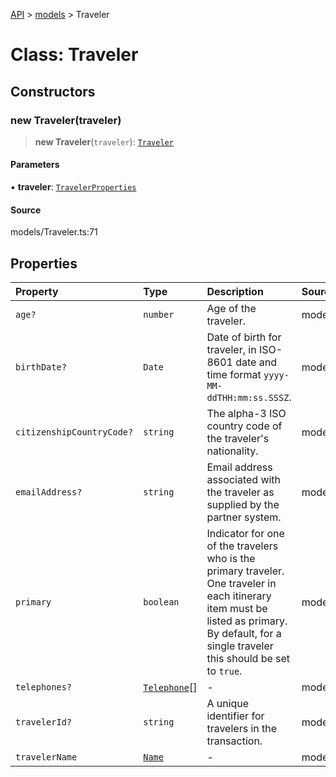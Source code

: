 [API](../../index.md) > [models](../index.md) > Traveler

# Class: Traveler

## Constructors

### new Traveler(traveler)

> **new Traveler**(`traveler`): [`Traveler`](Traveler.md)

#### Parameters

▪ **traveler**: [`TravelerProperties`](../interfaces/TravelerProperties.md)

#### Source

models/Traveler.ts:71

## Properties

| Property | Type | Description | Source |
| :------ | :------ | :------ | :------ |
| `age?` | `number` | Age of the traveler. | models/Traveler.ts:54 |
| `birthDate?` | `Date` | Date of birth for traveler, in ISO-8601 date and time format `yyyy-MM-ddTHH:mm:ss.SSSZ`. | models/Traveler.ts:59 |
| `citizenshipCountryCode?` | `string` | The alpha-3 ISO country code of the traveler\'s nationality. | models/Traveler.ts:64 |
| `emailAddress?` | `string` | Email address associated with the traveler as supplied by the partner system. | models/Traveler.ts:39 |
| `primary` | `boolean` | Indicator for one of the travelers who is the primary traveler. One traveler in each itinerary item must be listed as primary. By default, for a single traveler this should be set to `true`. | models/Traveler.ts:49 |
| `telephones?` | [`Telephone`](Telephone.md)[] | - | models/Traveler.ts:44 |
| `travelerId?` | `string` | A unique identifier for travelers in the transaction. | models/Traveler.ts:69 |
| `travelerName` | [`Name`](Name.md) | - | models/Traveler.ts:34 |
